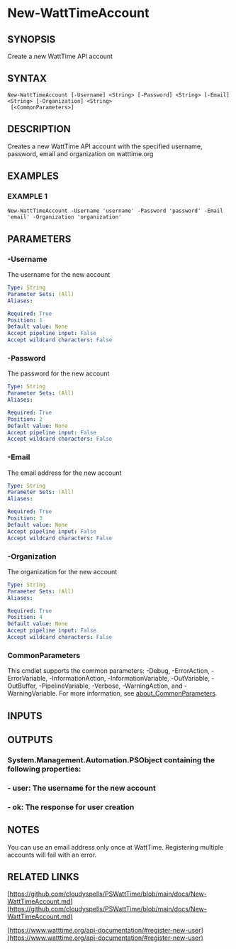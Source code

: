 # New-WattTimeAccount

## SYNOPSIS
Create a new WattTime API account

## SYNTAX

```
New-WattTimeAccount [-Username] <String> [-Password] <String> [-Email] <String> [-Organization] <String>
 [<CommonParameters>]
```

## DESCRIPTION
Creates a new WattTime API account with the specified username,
password, email and organization on watttime.org

## EXAMPLES

### EXAMPLE 1
```
New-WattTimeAccount -Username 'username' -Password 'password' -Email 'email' -Organization 'organization'
```

## PARAMETERS

### -Username
The username for the new account

```yaml
Type: String
Parameter Sets: (All)
Aliases:

Required: True
Position: 1
Default value: None
Accept pipeline input: False
Accept wildcard characters: False
```

### -Password
The password for the new account

```yaml
Type: String
Parameter Sets: (All)
Aliases:

Required: True
Position: 2
Default value: None
Accept pipeline input: False
Accept wildcard characters: False
```

### -Email
The email address for the new account

```yaml
Type: String
Parameter Sets: (All)
Aliases:

Required: True
Position: 3
Default value: None
Accept pipeline input: False
Accept wildcard characters: False
```

### -Organization
The organization for the new account

```yaml
Type: String
Parameter Sets: (All)
Aliases:

Required: True
Position: 4
Default value: None
Accept pipeline input: False
Accept wildcard characters: False
```

### CommonParameters
This cmdlet supports the common parameters: -Debug, -ErrorAction, -ErrorVariable, -InformationAction, -InformationVariable, -OutVariable, -OutBuffer, -PipelineVariable, -Verbose, -WarningAction, and -WarningVariable. For more information, see [about_CommonParameters](http://go.microsoft.com/fwlink/?LinkID=113216).

## INPUTS

## OUTPUTS

### System.Management.Automation.PSObject containing the following properties:
### - user: The username for the new account
### - ok: The response for user creation
## NOTES
You can use an email address only once at WattTime.
Registering multiple accounts will fail with an error.

## RELATED LINKS

[https://github.com/cloudyspells/PSWattTime/blob/main/docs/New-WattTimeAccount.md](https://github.com/cloudyspells/PSWattTime/blob/main/docs/New-WattTimeAccount.md)

[https://www.watttime.org/api-documentation/#register-new-user](https://www.watttime.org/api-documentation/#register-new-user)

